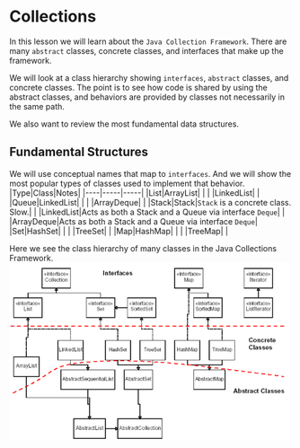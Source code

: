 # Collections

In this lesson we will learn about the `Java Collection Framework`. There are many `abstract` classes, concrete classes, and interfaces that make up the framework.

We will look at a class hierarchy showing `interfaces`, `abstract` classes, and concrete classes. The point is to see how code is shared by using the abstract classes, and behaviors are provided by classes not necessarily in the same path.  

We also want to review the most fundamental data structures.  

## Fundamental Structures
We will use conceptual names that map to `interfaces`. And we will show the most popular types of classes used to implement that behavior.  
|Type|Class|Notes|
|----|-----|-----|
|List|ArrayList| |
|    |LinkedList|  |
|Queue|LinkedList| |
|     |ArrayDeque| |
|Stack|Stack|`Stack` is a concrete class. Slow.| 
|     |LinkedList|Acts as both a Stack and a Queue via interface `Deque`|
|     |ArrayDeque|Acts as both a Stack and a Queue via interface `Deque`| 
|Set|HashSet| |
|   |TreeSet| |
|Map|HashMap| |
|   |TreeMap| |  

Here we see the class hierarchy of many classes in the Java Collections Framework.
![Collection Classes](../_static/collections.png)  

